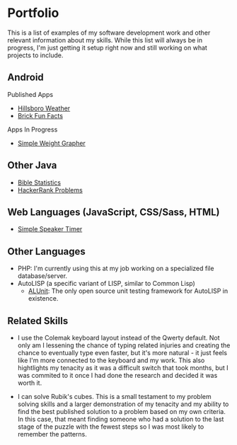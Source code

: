 # Portfolio

This is a list of examples of my software development work and other relevant information about my skills. While this list will always be in progress, I'm just getting it setup right now and still working on what projects to include.

## Android

Published Apps
  - [Hillsboro Weather](https://github.com/jdsandifer/HillsboroWeather/tree/master/app/src/main/java/com/jdsandifer/hillsboroweather)
  - [Brick Fun Facts](https://github.com/jdsandifer/BrickFunFacts/blob/master/README.md)
  
Apps In Progress
  - [Simple Weight Grapher](https://github.com/jdsandifer/SimpleWeightGrapher/blob/master/README.md)

## Other Java

- [Bible Statistics](https://github.com/jdsandifer/BibleStatistics/blob/master/README.md)
- [HackerRank Problems](https://github.com/jdsandifer/HackerRank/blob/master/README.md)

## Web Languages (JavaScript, CSS/Sass, HTML)

- [Simple Speaker Timer](https://github.com/jdsandifer/SimpleSpeakerTimer/blob/master/README.md)

## Other Languages

- PHP: I'm currently using this at my job working on a specialized file database/server.
- AutoLISP (a specific variant of LISP, similar to Common Lisp)
  - [ALUnit](https://github.com/jdsandifer/ALUnit/blob/master/README.md): The only open source unit testing framework for AutoLISP in existence.

## Related Skills

- I use the Colemak keyboard layout instead of the Qwerty default. Not only am I lessening the chance of typing related injuries and creating the chance to eventually type even faster, but it's more natural - it just feels like I'm more connected to the keyboard and my work. This also hightlights my tenacity as it was a difficult switch that took months, but I was commited to it once I had done the research and decided it was worth it.

- I can solve Rubik's cubes. This is a small testament to my problem solving skills and a larger demonstration of my tenacity and my ability to find the best published solution to a problem based on my own criteria. In this case, that meant finding someone who had a solution to the last stage of the puzzle with the fewest steps so I was most likely to remember the patterns.
